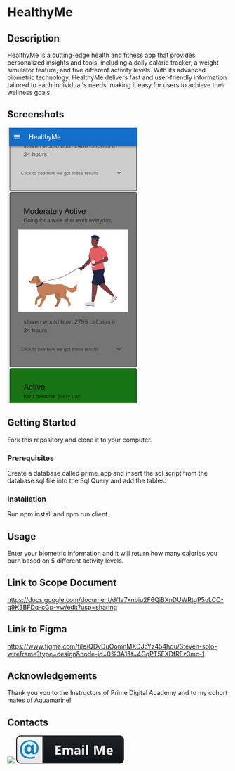 
# HealthyMe



## Description

HealthyMe is a cutting-edge health and fitness app that provides personalized insights and tools, including a daily calorie tracker, a weight simulator feature, and five different activity levels. With its advanced biometric technology, HealthyMe delivers fast and user-friendly information tailored to each individual's needs, making it easy for users to achieve their wellness goals.

## Screenshots


<img src="./public/images/screenshot.png" />



## Getting Started

Fork this repository and clone it to your computer.

### Prerequisites

Create a database called prime_app and insert the sql script from the database.sql file into the Sql Query and add  the tables.

### Installation

 Run npm install and npm run client. 

## Usage

Enter your biometric information and it will return how many calories you burn based on 5 different activity levels.

## Link to Scope Document
https://docs.google.com/document/d/1a7xnbiu2F6QiBXnDUWRtgP5uLCC-g9K3BFDq-cGp-vw/edit?usp=sharing

## Link to Figma
https://www.figma.com/file/QDvDuOomnMXDJcYz454hdu/Steven-solo-wireframe?type=design&node-id=0%3A1&t=4GqPT5FXDfREz3mc-1 
## Acknowledgements

Thank you you to the Instructors of Prime Digital Academy and to my cohort mates of Aquamarine!

## Contacts

<a href="https://www.linkedin.com/in/steven-gangl-965832218/"><img src="https://img.shields.io/badge/LinkedIn-0077B5?style=for-the-badge&logo=linkedin&logoColor=white" /></a>  <a href="mailto:steven.h.gangl@gmail.com"><img src=https://raw.githubusercontent.com/johnturner4004/readme-generator/master/src/components/assets/images/email_me_button_icon_151852.svg /></a> 

